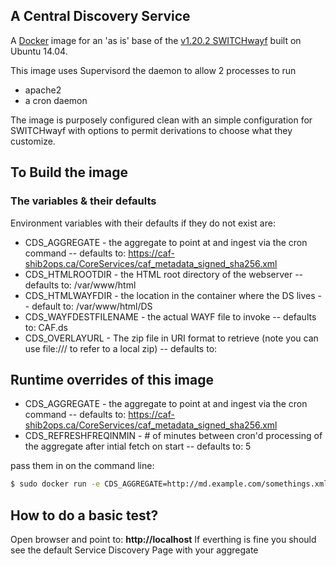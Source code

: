 ## A Central Discovery Service 

A [Docker](http://docker.com) image for an 'as is' base of the  [v1.20.2 SWITCHwayf](https://forge.switch.ch/projects/wayf) built on Ubuntu 14.04.

This image uses Supervisord the daemon to allow 2 processes to run

- apache2
- a cron daemon


The image is purposely configured clean with an simple configuration for SWITCHwayf with options to permit derivations to choose what they customize.



## To Build the image

### The variables & their defaults

Environment variables with their defaults if they do not exist are:
- CDS_AGGREGATE - the aggregate to point at and ingest via the cron command
	-- defaults to: https://caf-shib2ops.ca/CoreServices/caf_metadata_signed_sha256.xml
- CDS_HTMLROOTDIR - the HTML root directory of the webserver
	-- defaults to: /var/www/html
- CDS_HTMLWAYFDIR - the location in the container where the DS lives
	-- default to: /var/www/html/DS
- CDS_WAYFDESTFILENAME - the actual WAYF file to invoke
	-- defaults to: CAF.ds
- CDS_OVERLAYURL - The zip file in URI format to retrieve (note you can use file:/// to refer to a local zip)
	-- defaults to: <blank>

## Runtime overrides of this image
- CDS_AGGREGATE - the aggregate to point at and ingest via the cron command
	-- defaults to: https://caf-shib2ops.ca/CoreServices/caf_metadata_signed_sha256.xml
- CDS_REFRESHFREQINMIN - # of minutes between cron'd processing of the aggregate after intial fetch on start
	-- defaults to: 5 


pass them in on the command line:

```sh
$ sudo docker run -e CDS_AGGREGATE=http://md.example.com/somethings.xml -e CDS_REFRESHFREQINMIN=5 -d -p 80:80 --restart=always canariecaf/docker-cds-core
```

## How to do a basic test?

Open browser and point to: **http://localhost**
If everthing is fine you should see the default Service Discovery Page with your aggregate